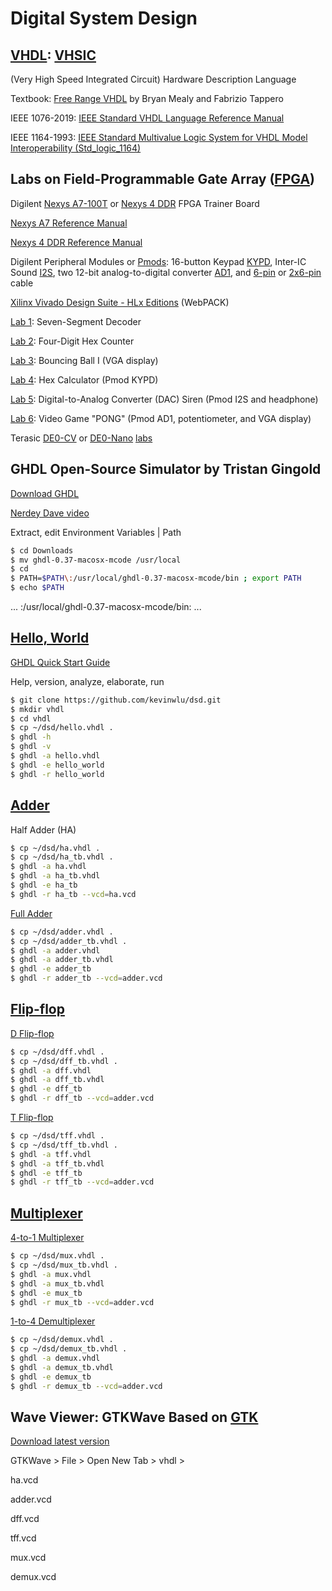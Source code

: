 # Digital System Design

## [VHDL](https://en.wikipedia.org/wiki/VHDL): [VHSIC](https://en.wikipedia.org/wiki/VHSIC) 
(Very High Speed Integrated Circuit) Hardware Description Language

Textbook: [Free Range VHDL](http://freerangefactory.org/pdf/df344hdh4h8kjfh3500ft2/free_range_vhdl.pdf) 
by Bryan Mealy and Fabrizio Tappero

IEEE 1076-2019: [IEEE Standard VHDL Language Reference Manual](https://standards.ieee.org/standard/1076-2019.html)

IEEE 1164-1993: [IEEE Standard Multivalue Logic System for VHDL Model Interoperability (Std_logic_1164)](https://standards.ieee.org/standard/1164-1993.html)

## Labs on Field-Programmable Gate Array ([FPGA](https://en.wikipedia.org/wiki/Field-programmable_gate_array))

Digilent [Nexys A7-100T](https://store.digilentinc.com/nexys-a7-fpga-trainer-board-recommended-for-ece-curriculum) 
or [Nexys 4 DDR](https://store.digilentinc.com/nexys-4-ddr-artix-7-fpga-trainer-board-recommended-for-ece-curriculum) 
FPGA Trainer Board 

[Nexys A7 Reference Manual](https://reference.digilentinc.com/reference/programmable-logic/nexys-a7/reference-manual)

[Nexys 4 DDR Reference Manual](https://reference.digilentinc.com/reference/programmable-logic/nexys-4-ddr/reference-manual)

Digilent Peripheral Modules or [Pmods](https://store.digilentinc.com/pmod-modules-connectors/): 
16-button Keypad [KYPD](https://store.digilentinc.com/pmod-kypd-16-button-keypad/), 
Inter-IC Sound [I2S](https://store.digilentinc.com/pmod-i2s2-stereo-audio-input-and-output/), 
two 12-bit analog-to-digital converter [AD1](https://store.digilentinc.com/pmod-ad1-two-12-bit-a-d-inputs/), 
and [6-pin](https://store.digilentinc.com/pmod-cable-kit-6-pin/) 
or [2x6-pin](https://store.digilentinc.com/2x6-pin-pmod-cable/) cable

[Xilinx Vivado Design Suite - HLx Editions](https://www.xilinx.com/products/design-tools/vivado.html) (WebPACK)

[Lab 1](https://github.com/kevinwlu/dsd/tree/master/Nexys-A7/Lab-1): Seven-Segment Decoder

[Lab 2](https://github.com/kevinwlu/dsd/tree/master/Nexys-A7/Lab-2): Four-Digit Hex Counter

[Lab 3](https://github.com/kevinwlu/dsd/tree/master/Nexys-A7/Lab-3): Bouncing Ball I (VGA display)

[Lab 4](https://github.com/kevinwlu/dsd/tree/master/Nexys-A7/Lab-4): Hex Calculator (Pmod KYPD)

[Lab 5](https://github.com/kevinwlu/dsd/tree/master/Nexys-A7/Lab-5): Digital-to-Analog Converter (DAC) Siren 
(Pmod I2S and headphone)

[Lab 6](https://github.com/kevinwlu/dsd/tree/master/Nexys-A7/Lab-6): Video Game "PONG" (Pmod AD1, potentiometer, 
and VGA display)

Terasic [DE0-CV](https://www.terasic.com.tw/cgi-bin/page/archive.pl?Language=English&CategoryNo=163&No=921)
or [DE0-Nano](http://www.terasic.com.tw/cgi-bin/page/archive.pl?Language=English&No=593) 
[labs](https://github.com/kevinwlu/dsd/tree/master/DE0-CV)

## GHDL Open-Source Simulator by Tristan Gingold

[Download GHDL](https://github.com/ghdl/ghdl/releases)

[Nerdey Dave video](https://www.youtube.com/watch?v=dvLeDNbXfFw)

Extract, edit Environment Variables | Path
```sh
$ cd Downloads
$ mv ghdl-0.37-macosx-mcode /usr/local
$ cd
$ PATH=$PATH\:/usr/local/ghdl-0.37-macosx-mcode/bin ; export PATH
$ echo $PATH
```
... :/usr/local/ghdl-0.37-macosx-mcode/bin: ...

## [Hello, World](https://en.wikipedia.org/wiki/%22Hello,_World!%22_program)

[GHDL Quick Start Guide](https://ghdl.readthedocs.io/en/latest/using/QuickStartGuide.html)

Help, version, analyze, elaborate, run
```sh
$ git clone https://github.com/kevinwlu/dsd.git
$ mkdir vhdl
$ cd vhdl
$ cp ~/dsd/hello.vhdl .
$ ghdl -h
$ ghdl -v
$ ghdl -a hello.vhdl
$ ghdl -e hello_world
$ ghdl -r hello_world
```
## [Adder](https://en.wikipedia.org/wiki/Adder_(electronics))

Half Adder (HA)
```sh
$ cp ~/dsd/ha.vhdl .
$ cp ~/dsd/ha_tb.vhdl .
$ ghdl -a ha.vhdl
$ ghdl -a ha_tb.vhdl
$ ghdl -e ha_tb
$ ghdl -r ha_tb --vcd=ha.vcd
```
[Full Adder](http://ghdl.free.fr/ghdl/A-full-adder.html)
```sh
$ cp ~/dsd/adder.vhdl .
$ cp ~/dsd/adder_tb.vhdl .
$ ghdl -a adder.vhdl
$ ghdl -a adder_tb.vhdl
$ ghdl -e adder_tb
$ ghdl -r adder_tb --vcd=adder.vcd
```
## [Flip-flop](https://en.wikipedia.org/wiki/Flip-flop_(electronics))

[D Flip-flop](https://electronicstopper.blogspot.com/2017/07/d-flip-flop-in-vhdl-with-testbench.html)
```sh
$ cp ~/dsd/dff.vhdl .
$ cp ~/dsd/dff_tb.vhdl .
$ ghdl -a dff.vhdl
$ ghdl -a dff_tb.vhdl
$ ghdl -e dff_tb
$ ghdl -r dff_tb --vcd=adder.vcd
```
[T Flip-flop](https://electronicstopper.blogspot.com/2017/07/t-flip-flop-in-vhdl-with-testbench.html)
```sh
$ cp ~/dsd/tff.vhdl .
$ cp ~/dsd/tff_tb.vhdl .
$ ghdl -a tff.vhdl
$ ghdl -a tff_tb.vhdl
$ ghdl -e tff_tb
$ ghdl -r tff_tb --vcd=adder.vcd
```
## [Multiplexer](https://en.wikipedia.org/wiki/Multiplexer)

[4-to-1 Multiplexer](https://allaboutfpga.com/vhdl-4-to-1-mux-multiplexer)
```sh
$ cp ~/dsd/mux.vhdl .
$ cp ~/dsd/mux_tb.vhdl .
$ ghdl -a mux.vhdl
$ ghdl -a mux_tb.vhdl
$ ghdl -e mux_tb
$ ghdl -r mux_tb --vcd=adder.vcd
```
[1-to-4 Demultiplexer](https://allaboutfpga.com/vhdl-code-for-1-to-4-demux)
```sh
$ cp ~/dsd/demux.vhdl .
$ cp ~/dsd/demux_tb.vhdl .
$ ghdl -a demux.vhdl
$ ghdl -a demux_tb.vhdl
$ ghdl -e demux_tb
$ ghdl -r demux_tb --vcd=adder.vcd
```
## Wave Viewer: GTKWave Based on [GTK](https://en.wikipedia.org/wiki/GTK)

[Download latest version](https://sourceforge.net/projects/gtkwave/files/)

GTKWave > File > Open New Tab > vhdl >

ha.vcd

adder.vcd

dff.vcd

tff.vcd

mux.vcd

demux.vcd
